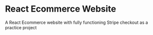 # React Ecommerce Website

A React Ecommerce website with fully functioning Stripe checkout as a practice project
